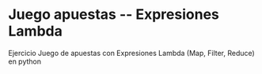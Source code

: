 # Juego apuestas -- Expresiones Lambda
Ejercicio Juego de apuestas con Expresiones Lambda (Map, Filter, Reduce) en python
